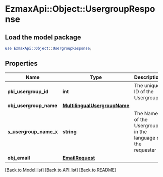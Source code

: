 # EzmaxApi::Object::UsergroupResponse

## Load the model package
```perl
use EzmaxApi::Object::UsergroupResponse;
```

## Properties
Name | Type | Description | Notes
------------ | ------------- | ------------- | -------------
**pki_usergroup_id** | **int** | The unique ID of the Usergroup | 
**obj_usergroup_name** | [**MultilingualUsergroupName**](MultilingualUsergroupName.md) |  | 
**s_usergroup_name_x** | **string** | The Name of the Usergroup in the language of the requester | [optional] 
**obj_email** | [**EmailRequest**](EmailRequest.md) |  | [optional] 

[[Back to Model list]](../README.md#documentation-for-models) [[Back to API list]](../README.md#documentation-for-api-endpoints) [[Back to README]](../README.md)


